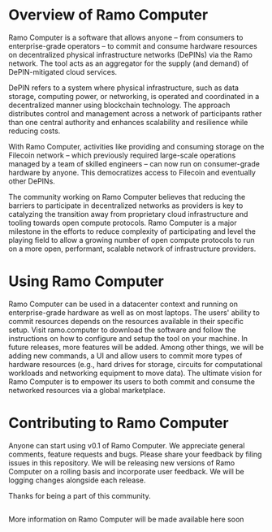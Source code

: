 # Overview of Ramo Computer
Ramo Computer is a software that allows anyone – from consumers to enterprise-grade operators – to commit and consume hardware resources on decentralized physical infrastructure networks (DePINs) via the Ramo network. The tool acts as an aggregator for the supply (and demand) of DePIN-mitigated cloud services.

DePIN refers to a system where physical infrastructure, such as data storage, computing power, or networking, is operated and coordinated in a decentralized manner using blockchain technology. The approach distributes control and management across a network of participants rather than one central authority and enhances scalability and resilience while reducing costs.

With Ramo Computer, activities like providing and consuming storage on the Filecoin network – which previously required large-scale operations managed by a team of skilled engineers – can now run on consumer-grade hardware by anyone. This democratizes access to Filecoin and eventually other DePINs. 

The community working on Ramo Computer believes that reducing the barriers to participate in decentralized networks as providers is key to catalyzing the transition away from proprietary cloud infrastructure and tooling towards open compute protocols. Ramo Computer is a major milestone in the efforts to reduce complexity of participating and level the playing field to allow a growing number of open compute protocols to run on a more open, performant, scalable network of infrastructure providers.

# Using Ramo Computer
Ramo Computer can be used in a datacenter context and running on enterprise-grade hardware as well as on most laptops. The users' ability to commit resources depends on the resources available in their specific setup. Visit ramo.computer to download the software and follow the instructions on how to configure and setup the tool on your machine. In future releases, more features will be added. Among other things, we will be adding new commands, a UI and allow users to commit more types of hardware resources (e.g., hard drives for storage, circuits for computational workloads and networking equipment to move data). The ultimate vision for Ramo Computer is to empower its users to both commit and consume the networked resources via a global marketplace.

# Contributing to Ramo Computer
Anyone can start using v0.1 of Ramo Computer. We appreciate general comments, feature requests and bugs. Please share your feedback by filing issues in this repository. We will be releasing new versions of Ramo Computer on a rolling basis and incorporate user feedback. We will be logging changes alongside each release.

Thanks for being a part of this community.
##
More information on Ramo Computer will be made available here soon
##
